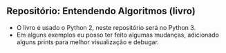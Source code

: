 ## Repositório: Entendendo Algoritmos (livro)

- O livro é usado o Python 2, neste repositório será no Python 3.
- Em alguns exemplos eu posso ter feito algumas mudanças, adicionado alguns prints para melhor visualização e debugar.